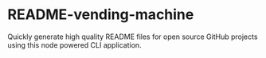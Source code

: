 # README-vending-machine
Quickly generate high quality README files for open source GitHub projects using this node powered CLI application.
